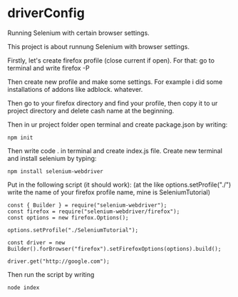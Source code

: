 # driverConfig
Running Selenium with certain browser settings.

This project is about runnung Selenium with browser settings. 

Firstly, let's create firefox profile (close current if open).
For that: go to terminal and write firefox -P

Then create new profile and make some settings. For example i did some installations of addons like adblock. whatever.

Then go to your firefox directory and find your profile, then copy it to ur project directory and delete cash name at the beginning. 

Then in ur project folder open terminal and create package.json by writing:
```
npm init
```

Then write code . in terminal and create index.js file.
Create new terminal and install selenium by typing:

```
npm install selenium-webdriver
```

Put in the following script (it should work):
(at the like options.setProfile("./") write the name of your firefox profile name, mine is SeleniumTutorial)

```
const { Builder } = require("selenium-webdriver");
const firefox = require("selenium-webdriver/firefox");
const options = new firefox.Options();

options.setProfile("./SeleniumTutorial");

const driver = new Builder().forBrowser("firefox").setFirefoxOptions(options).build();

driver.get("http://google.com");
```

Then run the script by writing 
```
node index
```


